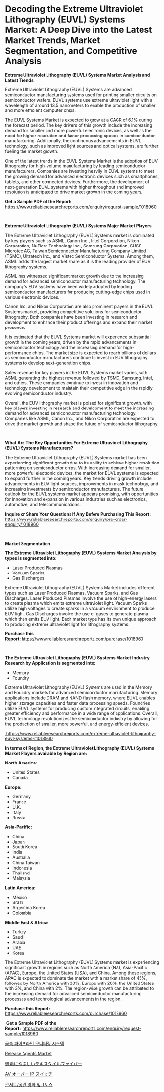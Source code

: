 <p><h1>Decoding the Extreme Ultraviolet Lithography (EUVL) Systems Market: A Deep Dive into the Latest Market Trends, Market Segmentation, and Competitive Analysis</h1></p><p><strong>Extreme Ultraviolet Lithography (EUVL) Systems Market Analysis and Latest Trends</strong></p>
<p><p>Extreme Ultraviolet Lithography (EUVL) Systems are advanced semiconductor manufacturing systems used for printing smaller circuits on semiconductor wafers. EUVL systems use extreme ultraviolet light with a wavelength of around 13.5 nanometers to enable the production of smaller and more efficient computer chips.</p><p>The EUVL Systems Market is expected to grow at a CAGR of 6.1% during the forecast period. The key drivers of this growth include the increasing demand for smaller and more powerful electronic devices, as well as the need for higher resolution and faster processing speeds in semiconductor manufacturing. Additionally, the continuous advancements in EUVL technology, such as improved light sources and optical systems, are further fueling the market growth.</p><p>One of the latest trends in the EUVL Systems Market is the adoption of EUV lithography for high-volume manufacturing by leading semiconductor manufacturers. Companies are investing heavily in EUVL systems to meet the growing demand for advanced electronic devices such as smartphones, tablets, and other connected devices. Furthermore, the development of next-generation EUVL systems with higher throughput and improved resolution is anticipated to drive market growth in the coming years.</p></p>
<p><strong>Get a Sample PDF of the Report:&nbsp;</strong> <a href="https://www.reliableresearchreports.com/enquiry/request-sample/1018960">https://www.reliableresearchreports.com/enquiry/request-sample/1018960</a></p>
<p>&nbsp;</p>
<p><strong>Extreme Ultraviolet Lithography (EUVL) Systems Major Market Players</strong></p>
<p><p>The Extreme Ultraviolet Lithography (EUVL) Systems market is dominated by key players such as ASML, Canon Inc., Intel Corporation, Nikon Corporation, NuFlare Technology Inc., Samsung Corporation, SUSS Microtec AG, Taiwan Semiconductor Manufacturing Company Limited (TSMC), Ultratech Inc., and Vistec Semiconductor Systems. Among them, ASML holds the largest market share as it is the leading provider of EUV lithography systems.</p><p>ASML has witnessed significant market growth due to the increasing demand for advanced semiconductor manufacturing technology. The company's EUV systems have been widely adopted by leading semiconductor manufacturers for producing cutting-edge chips used in various electronic devices.</p><p>Canon Inc. and Nikon Corporation are also prominent players in the EUVL Systems market, providing competitive solutions for semiconductor lithography. Both companies have been investing in research and development to enhance their product offerings and expand their market presence.</p><p>It is estimated that the EUVL Systems market will experience substantial growth in the coming years, driven by the rapid advancements in semiconductor technology and the increasing demand for high-performance chips. The market size is expected to reach billions of dollars as semiconductor manufacturers continue to invest in EUV lithography systems to develop next-generation chips.</p><p>Sales revenue for key players in the EUVL Systems market varies, with ASML generating the highest revenue followed by TSMC, Samsung, Intel, and others. These companies continue to invest in innovation and technology development to maintain their competitive edge in the rapidly evolving semiconductor industry.</p><p>Overall, the EUV lithography market is poised for significant growth, with key players investing in research and development to meet the increasing demand for advanced semiconductor manufacturing technology. Companies like ASML, Canon Inc., and Nikon Corporation are expected to drive the market growth and shape the future of semiconductor lithography.</p></p>
<p>&nbsp;</p>
<p><strong>What Are The Key Opportunities For Extreme Ultraviolet Lithography (EUVL) Systems Manufacturers?</strong></p>
<p><p>The Extreme Ultraviolet Lithography (EUVL) Systems market has been experiencing significant growth due to its ability to achieve higher resolution patterning on semiconductor chips. With increasing demand for smaller, more powerful electronic devices, the market for EUVL systems is expected to expand further in the coming years. Key trends driving growth include advancements in EUV light sources, improvements in mask technology, and increasing investments by semiconductor manufacturers. The future outlook for the EUVL systems market appears promising, with opportunities for innovation and expansion in various industries such as electronics, automotive, and telecommunications.</p></p>
<p><strong>Inquire or Share Your Questions If Any Before Purchasing This Report:</strong> <a href="https://www.reliableresearchreports.com/enquiry/pre-order-enquiry/1018960">https://www.reliableresearchreports.com/enquiry/pre-order-enquiry/1018960</a></p>
<p>&nbsp;</p>
<p><strong>Market Segmentation</strong></p>
<p><strong>The Extreme Ultraviolet Lithography (EUVL) Systems Market Analysis by types is segmented into:</strong></p>
<p><ul><li>Laser Produced Plasmas</li><li>Vacuum Sparks</li><li>Gas Discharges</li></ul></p>
<p><p>Extreme Ultraviolet Lithography (EUVL) Systems Market includes different types such as Laser Produced Plasmas, Vacuum Sparks, and Gas Discharges. Laser Produced Plasmas involve the use of high-energy lasers to create plasma which emits extreme ultraviolet light. Vacuum Sparks utilize high voltages to create sparks in a vacuum environment to produce EUV light. Gas Discharges involve the use of gases to generate plasma which then emits EUV light. Each market type has its own unique approach to producing extreme ultraviolet light for lithography systems.</p></p>
<p><strong>Purchase this Report:&nbsp;</strong><a href="https://www.reliableresearchreports.com/purchase/1018960">https://www.reliableresearchreports.com/purchase/1018960</a></p>
<p>&nbsp;</p>
<p><strong>The Extreme Ultraviolet Lithography (EUVL) Systems Market Industry Research by Application is segmented into:</strong></p>
<p><ul><li>Memory</li><li>Foundry</li></ul></p>
<p><p>Extreme Ultraviolet Lithography (EUVL) Systems are used in the Memory and Foundry markets for advanced semiconductor manufacturing. Memory applications include DRAM and NAND flash memory, where EUVL enables higher storage capacities and faster data processing speeds. Foundries utilize EUVL systems for producing custom integrated circuits, enabling greater efficiency and performance in a wide range of applications. Overall, EUVL technology revolutionizes the semiconductor industry by allowing for the production of smaller, more powerful, and energy-efficient devices.</p></p>
<p><a href="https://www.reliableresearchreports.com/extreme-ultraviolet-lithography-euvl-systems-r1018960">&nbsp;https://www.reliableresearchreports.com/extreme-ultraviolet-lithography-euvl-systems-r1018960</a></p>
<p><strong>In terms of Region, the Extreme Ultraviolet Lithography (EUVL) Systems Market Players available by Region are:</strong></p>
<p>
    <p> <strong> North America: </strong>
        <ul>
            <li>United States</li>
            <li>Canada</li>
        </ul>
        </p> 
    <p> <strong> Europe: </strong>
        <ul>
            <li>Germany</li>
            <li>France</li>
            <li>U.K.</li>
            <li>Italy</li>
            <li>Russia</li>
        </ul>
        </p> 
    <p> <strong> Asia-Pacific: </strong>
        <ul>
            <li>China</li>
            <li>Japan</li>
            <li>South Korea</li>
            <li>India</li>
            <li>Australia</li>
            <li>China Taiwan</li>
            <li>Indonesia</li>
            <li>Thailand</li>
            <li>Malaysia</li>
        </ul>
        </p> 
    <p> <strong> Latin America: </strong>
        <ul>
            <li>Mexico</li>
            <li>Brazil</li>
            <li>Argentina Korea</li>
            <li>Colombia</li>
        </ul>
        </p> 
    <p> <strong> Middle East & Africa: </strong>
        <ul>
            <li>Turkey</li>
            <li>Saudi</li>
            <li>Arabia</li>
            <li>UAE</li>
            <li>Korea</li>
        </ul>
    </p>
    </p>
<p><p>The Extreme Ultraviolet Lithography (EUVL) Systems market is experiencing significant growth in regions such as North America (NA), Asia-Pacific (APAC), Europe, the United States (USA), and China. Among these regions, APAC is expected to dominate the market with a market share of 45%, followed by North America with 30%, Europe with 20%, the United States with 3%, and China with 2%. The region-wise growth can be attributed to the increasing demand for advanced semiconductor manufacturing processes and technological advancements in the region.</p></p>
<p><strong>Purchase this Report: </strong><a href="https://www.reliableresearchreports.com/purchase/1018960">https://www.reliableresearchreports.com/purchase/1018960</a></p>
<p>&nbsp;<strong>Get a Sample PDF of the Report:&nbsp;&nbsp;</strong><a href="https://www.reliableresearchreports.com/enquiry/request-sample/1018960">https://www.reliableresearchreports.com/enquiry/request-sample/1018960</a></p>
<p><strong></strong></p>
<p><p><a href="https://github.com/JohnQuil1917/Market-Research-Report-List-1/blob/main/646770580617.md">금속 파이프라인 모니터링 시스템</a></p><p><a href="https://github.com/JuliaFadel1922/Market-Research-Report-List-1/blob/main/release-agents-market.md">Release Agents Market</a></p><p><a href="https://github.com/DemarcusKuhlman/Market-Research-Report-List-1/blob/main/998947387677.md">環境にやさしいテキスタイルファイバー</a></p><p><a href="https://github.com/DudleyFerry/Market-Research-Report-List-1/blob/main/261362787678.md">AV オーバー IP スイッチ</a></p><p><a href="https://medium.com/@darrellacocha6765ej/%EC%9D%8C%EC%95%85%ED%9A%8C-%EA%B3%B5%EC%97%B0-%EC%98%81%ED%99%94%EC%99%80-tv-%ED%94%84%EB%A1%9C%EA%B7%B8%EB%9E%A8-%EC%8B%9C%EC%9E%A5%EC%9D%80-%EC%8B%9C%EC%9E%A5-%EC%A0%90%EC%9C%A0%EC%9C%A8-%EA%B7%9C%EB%AA%A8-%EB%B0%8F-2031%EB%85%84%EA%B9%8C%EC%A7%80%EC%9D%98-%EC%98%88%EC%B8%A1-%ED%94%84%EB%A1%9C%EC%A0%9D%EC%85%98%EC%97%90-%EC%B4%88%EC%A0%90%EC%9D%84-%EB%A7%9E%EC%B6%A5%EB%8B%88%EB%8B%A4-54fc9101ba81">콘서트/공연 영화 및 TV 쇼</a></p></p>